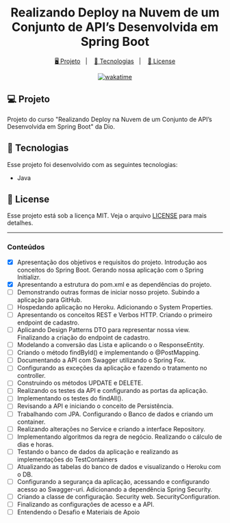 <h1 align="center">
  Realizando Deploy na Nuvem de um Conjunto de API’s Desenvolvida em Spring Boot
</h1>

<p align="center">
  <a href="#-projeto">🖥️ Projeto</a>&nbsp;&nbsp;&nbsp;|&nbsp;&nbsp;&nbsp;
  <a href="#-tecnologias">🚀 Tecnologias</a>&nbsp;&nbsp;&nbsp;|&nbsp;&nbsp;&nbsp;
  <a href="#-license">📝 License</a>
</p>

<p align="center">
    <a href="https://wakatime.com/badge/user/68660678-6b86-4b78-98df-f5f41a37e1bc/project/b6b23243-6229-451e-883e-4f2730125519"><img src="https://wakatime.com/badge/user/68660678-6b86-4b78-98df-f5f41a37e1bc/project/b6b23243-6229-451e-883e-4f2730125519.svg" alt="wakatime"></a>
</p>

## 💻 Projeto

Projeto do curso "Realizando Deploy na Nuvem de um Conjunto de API’s Desenvolvida em Spring Boot" da Dio.

## 🚀 Tecnologias

Esse projeto foi desenvolvido com as seguintes tecnologias:

- Java

## 📝 License

Esse projeto está sob a licença MIT. Veja o arquivo [LICENSE](LICENSE) para mais detalhes.

---

### Conteúdos

- [x] Apresentação dos objetivos e requisitos do projeto. Introdução aos conceitos do Spring Boot. Gerando nossa aplicação com o Spring Initializr.
- [x] Apresentando a estrutura do pom.xml e as dependências do projeto.
- [ ] Demonstrando outras formas de iniciar nosso projeto. Subindo a aplicação para GitHub.
- [ ] Hospedando aplicação no Heroku. Adicionando o System Properties.
- [ ] Apresentando os conceitos REST e Verbos HTTP. Criando o primeiro endpoint de cadastro.
- [ ] Aplicando Design Patterns DTO para representar nossa view. Finalizando a criação do endpoint de cadastro.
- [ ] Modelando a conversão das Lista e aplicando o o ResponseEntity.
- [ ] Criando o método findById() e implementando o @PostMapping.
- [ ] Documentando a API com Swagger utilizando o Spring Fox.
- [ ] Configurando as exceções da aplicação e fazendo o tratamento no controller.
- [ ] Construindo os métodos UPDATE e DELETE.
- [ ] Realizando os testes da API e configurando as portas da aplicação.
- [ ] Implementando os testes do findAll().
- [ ] Revisando a API e iniciando o conceito de Persistência.
- [ ] Trabalhando com JPA. Configurando o Banco de dados e criando um container.
- [ ] Realizando alterações no Service e criando a interface Repository.
- [ ] Implementando algoritmos da regra de negócio. Realizando o cálculo de dias e horas.
- [ ] Testando o banco de dados da aplicação e realizando as implementações do TestContainers
- [ ] Atualizando as tabelas do banco de dados e visualizando o Heroku com o DB.
- [ ] Configurando a segurança da aplicação, acessando e configurando acesso ao Swagger-uri. Adicionando a dependência Spring Security.
- [ ] Criando a classe de configuração. Security web. SecurityConfiguration.
- [ ] Finalizando as configurações de acesso e a API.
- [ ] Entendendo o Desafio e Materiais de Apoio